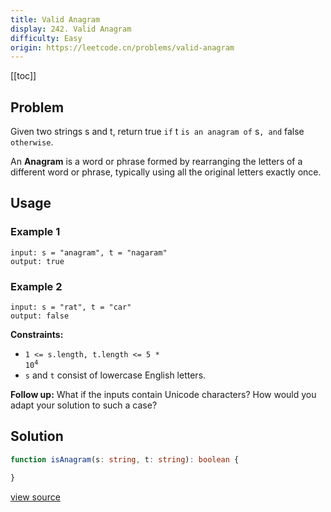 ```yaml
---
title: Valid Anagram
display: 242. Valid Anagram
difficulty: Easy
origin: https://leetcode.cn/problems/valid-anagram
---
```


[[toc]]

## Problem

Given two strings s and t, return true `if` t `is an anagram of` s`, and` false `otherwise`.

An **Anagram** is a word or phrase formed by rearranging the letters of a different word or phrase, typically using all the original letters exactly once.

## Usage

### Example 1

```
input: s = "anagram", t = "nagaram"
output: true
```

### Example 2

```
input: s = "rat", t = "car"
output: false
```

**Constraints:**

- <code>1 &lt;= s.length, t.length &lt;= 5 * 10<sup>4</sup></code>
- <code>s</code> and <code>t</code> consist of lowercase English letters.

**Follow up:** What if the inputs contain Unicode characters? How would you adapt your solution to such a case?


## Solution

```ts
function isAnagram(s: string, t: string): boolean {

}
```

[view source](https://leetcode.cn/problems/valid-anagram)
